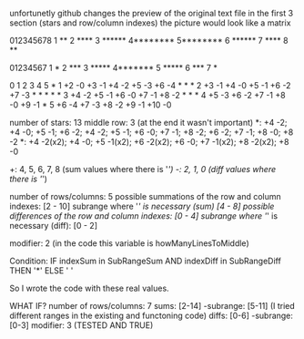 unfortunetly github changes the preview of the original text file
in the first 3 section (stars and row/column indexes) the picture would look like a matrix

012345678
1   **
2  ****
3 ******
4********
5********
6 ******
7  ****
8   **

01234567
1   *
2  ***
3 *****
4*******
5 *****
6  ***
7   *

0	1	2	3	4	5
			*
1	+2 -0	+3 -1	+4 -2	+5 -3	+6 -4
		*	*	*
2	+3 -1	+4 -0	+5 -1	+6 -2	+7 -3
	*	*	*	*	*
3	+4 -2	+5 -1	+6 -0	+7 -1	+8 -2
		*	*	*
4	+5 -3	+6 -2	+7 -1	+8 -0	+9 -1
			*
5	+6 -4	+7 -3	+8 -2	+9 -1	+10 -0

number of stars: 13
middle row: 3 (at the end it wasn't important)
*: +4 -2; +4 -0; +5 -1; +6 -2; +4 -2; +5 -1; +6 -0; +7 -1; +8 -2; +6 -2; +7 -1; +8 -0; +8 -2
*:	+4 -2(x2); +4 -0;
	+5 -1(x2);
	+6 -2(x2); +6 -0;
	+7 -1(x2);
	+8 -2(x2); +8 -0

+: 4, 5, 6, 7, 8 (sum values where there is '*')
-: 2, 1, 0 (diff values where there is '*')

number of rows/columns: 5
possible summations of the row and column indexes: [2 - 10]
subrange where '*' is necessary (sum) [4 - 8]
possible differences of the row and column indexes: [0 - 4]
subrange where '*' is necessary (diff): [0 - 2]

modifier: 2 (in the code this variable is howManyLinesToMiddle)

Condition: IF indexSum in SubRangeSum AND indexDiff in SubRangeDiff THEN '*' ELSE ' '

So I wrote the code with these real values.

WHAT IF?
number of rows/columns: 7
sums: [2-14] -subrange: [5-11] (I tried different ranges in the existing and functoning code)
diffs: [0-6] -subrange: [0-3]
modifier: 3 (TESTED AND TRUE)
